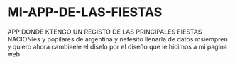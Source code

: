 # MI-APP-DE-LAS-FIESTAS
APP DONDE KTENGO UN REGISTO DE LAS PRINCIPALES FIESTAS NACIONles y popilares de argentina y nefesito llenarla de datos msiempren y quiero ahora cambiaele el diselo por el diseño que le hicimos a mi pagina web
